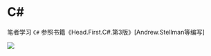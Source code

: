 # C#

笔者学习 `C#` 参照书籍《Head.First.C#.第3版》[Andrew.Stellman等编写]

![](https://ipic-1259722072.cos.ap-beijing.myqcloud.com/ifiva.jpg)
